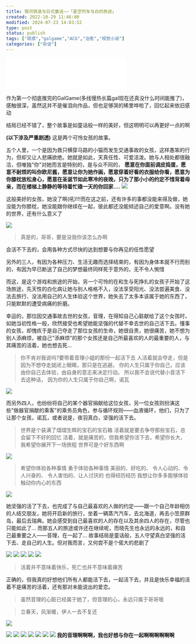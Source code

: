 ```yaml
---
title: 银河铁道与日式童话——「星空列车与白的旅途」
created: 2022-10-29 11:46:00
modified: 2024-07-23 14:03:52
type: post
status: publish
tags: ["观感","galgame","ACG","治愈","视觉小说"]
categories: ["杂谈"]
---
```


<iframe frameborder="no" border="0" marginwidth="0" marginheight="0" width=330 height=86 src="//music.163.com/outchain/player?type=2&id=1958458052&auto=1&height=66"></iframe>

作为第一个彻底推完的GalGame(多线慢热长篇gal现在还真没什么时间能推了)，感触很深，虽然这并不是催泪向作品，但也足够哭的稀里哗啦了，回忆起来依旧感动

结局已经不错了，整个故事是如童话般一样的美好，但这明明可以再更好一点的啊

 **(以下涉及严重剧透)** 
这是两个可怜女孩的故事。

五个人里，一个是因为救只横穿马路的小猫而发生交通事故的女孩，这样愚笨的行为，但却又让人悲痛欲绝。她就是如此，天真任性、可爱活泼。她与人相处都很融洽，但唯独"你"对她而言是特别的，是与众不同的， **愿意在你面前调皮捣蛋，愿意不耐烦的叫你欧尼酱，愿意让你为她作画，愿意穿着好看的衣服给你看，愿意为你膝枕放松身心，愿意在圣诞节如此寒冷的夜晚，只为了那小小的约定不惜背着母亲，而在楼梯上静静的等待着忙碌一天的你回家....** 
![](https://pic1.imgdb.cn/item/635ca29316f2c2beb1441897.jpg)

这般美好的女孩，她没了啊(吼)!!!而在这之前，还有许多的事都没能来得及做，她没能为你膝枕，她没能跟你继续在一起，彼此都还没能倾述自己的爱意啊。没有她的世界，还有什么意义了

![](https://pic1.imgdb.cn/item/635ca2f316f2c2beb1447ae2.png)
> 真是的，哥哥，要是没我你该怎么办啊

会活不下去的，会用各种方式尽快的达到想要与你再见的任性愿望

另外的三人，有因为各种压力、生活无趣而选择结束的，有因为身体本就不行而别的，有因为早已断送了自己的梦想最终同样死于意外的，无不令人惋惜

而这，是这个游戏和旅途的开始，另一个可怜的在和生与死挣扎的女孩子开始了这场旅途，先天性的白化病让她与别人格格不入，没法享受阳光、没法尝遍美食、没法去旅行、没法用自己的人生体验这个世界，她失去了太多本该属于她的东西了，只能默默的遭受病痛的折磨。

幸运的，那位因交通事故去世的女孩，音理，在得知自己心脏献给了这个女孩时，如她当初性格一般，欣然接受也希望她能坚强的代替不幸去世的自己活下去。懂事的女孩，却愧疚于是自己夺走了那位女孩的生命，她很自责，她很痛苦，她不想为别人添麻烦，被自己"添麻烦"的那个女孩还是自己所最喜欢的人的最重要的人，与其痛苦的活着，她也想去死...

> 你不肯对我说吗?要带着音理小姐的那份一起活下去
人活着就会夺走，但是因为不想夺走就闭上眼睛，那只是在逃避。
你的人生只属于你自己，应该由你自己去体验，由自身的意志来决定行动。
所以我不会说代替小音活下去这种话，
因为你的人生只属于你自己啊，诺瓦

![](https://pic1.imgdb.cn/item/635ca1e416f2c2beb1437eb2.jpg)

而另外四人，也纷纷将自己的某个器官捐献给这位女孩，另一位女孩则扮演这些"做器官捐献的乘客"的乘务员角色，参与循环规则——血液循环，他们，只为了让那个女孩，诺瓦，或者说是，夜羽真白，坚强的活下去。

> 世界是个装满了熠熠生辉的宝石的宝石箱
活着就是要去争夺那些宝石，总会留下不好的回忆
活着，就是痛苦的，但我希望你活下去，希望你长大，我希望你展开下一场旅程
世界可是个好东西啊

![](https://pic1.imgdb.cn/item/635ca20d16f2c2beb143a2d0.jpg)

> 希望你体验各种事情
勇于体验各种事情
美丽的、好吃的、
令人心动的、令人兴奋的、
令人害怕的、让人讨厌的 也得经历经历
我想让你多多能够体验触动你内心的东西

![](https://pic1.imgdb.cn/item/635ca20716f2c2beb1439e99.png)

她坚强的活了下去，也完成了与自己最喜欢的人做的约定——跟一个自己年龄相仿的人结交朋友，她将开启新的旅行，坐着一辆蒸汽汽车，去北海道，再去小笠原群岛，最后去瑞典。她会感受到自己最喜欢的人的存在以及其余四人的存在，尽管也只能如此了...
而那五人的旅途或许还在继续呢，而晓先生也永远的永远的，和自己最重要之人——音理，在一起了...
故事结局是童话般，五人守望真白坚强的活下去、走自己的人生。但对我而言，又何尝不是个偌大的悲剧了

![](https://pic1.imgdb.cn/item/635ca2bf16f2c2beb14441d3.jpg)
![](https://pic1.imgdb.cn/item/635ca2bf16f2c2beb14441d6.jpg)
![](https://pic1.imgdb.cn/item/635ca2bf16f2c2beb14441dc.jpg)
![](https://pic1.imgdb.cn/item/635ca2bf16f2c2beb14441e3.jpg)
![](https://pic1.imgdb.cn/item/635ca2bf16f2c2beb14441ed.jpg)

> 活着并不意味着快乐，死亡也并不意味着痛苦

正确的，但我真的好想他们所有人都能活下去，一起活下去，并且是快乐幸福的活着不是痛苦的活着，还有那对未能说出的爱恋。

> 虽然音理的心脏已经属于她了，但音理的心，永远只属于哥哥哦

> 立春天，风渐暖，伊人一去不复还

![](https://pic1.imgdb.cn/item/635ca1b616f2c2beb1435258.jpg)

![](https://pic1.imgdb.cn/item/635d3da816f2c2beb1f96484.png)
![](https://pic1.imgdb.cn/item/635d3da816f2c2beb1f96492.png)
![](https://pic1.imgdb.cn/item/635d3da816f2c2beb1f964b3.png)
![](https://pic1.imgdb.cn/item/635d3da816f2c2beb1f964e2.png)
![](https://pic1.imgdb.cn/item/635d3da816f2c2beb1f964f9.png)
![](https://pic1.imgdb.cn/item/635d3db216f2c2beb1f98b2e.png)
![](https://pic1.imgdb.cn/item/635e33de16f2c2beb1b34d67.png)
**我的音理啊啊啊，我也好想与你在一起啊啊啊啊啊啊**